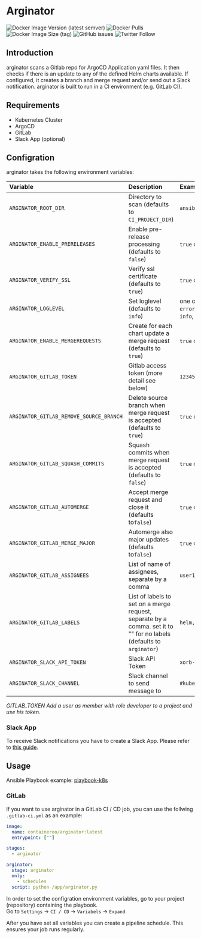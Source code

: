 # Arginator

![Docker Image Version (latest semver)](https://img.shields.io/docker/v/containeroo/arginator?style=flat-square)
![Docker Pulls](https://img.shields.io/docker/pulls/containeroo/arginator?style=flat-square)
![Docker Image Size (tag)](https://img.shields.io/docker/image-size/containeroo/arginator/latest?style=flat-square)
![GitHub issues](https://img.shields.io/github/issues/containeroo/arginator?style=flat-square)
![Twitter Follow](https://img.shields.io/twitter/follow/containeroo?style=social)

## Introduction

arginator scans a Gitlab repo for ArgoCD Application yaml files.
It then checks if there is an update to any of the defined Helm charts available. If configured, it creates a branch and merge request and/or send out a Slack notification.
arginator is built to run in a CI environment (e.g. GitLab CI).

## Requirements

- Kubernetes Cluster
- ArgoCD
- GitLab
- Slack App (optional)

## Configration

arginator takes the following environment variables:

| Variable                                 | Description                                                                                                          | Example                                                |
| :--------------------------------------- | :------------------------------------------------------------------------------------------------------------------- | :----------------------------------------------------- |
| `ARGINATOR_ROOT_DIR`            | Directory to scan (defaults to `CI_PROJECT_DIR`)                                                                     | `ansible/`                                             |
| `ARGINATOR_ENABLE_PRERELEASES`          | Enable pre-release processing (defaults to `false`)                                                                  | `true` or `false`                                      |
| `ARGINATOR_VERIFY_SSL`                  | Verify ssl certificate (defaults to `true`)                                                                          | `true` or `false`                                      |
| `ARGINATOR_LOGLEVEL`                    | Set loglevel (defaults to `info`)                                                                                    | one of `critical`, `error`, `warning`, `info`, `debug` |
| `ARGINATOR_ENABLE_MERGEREQUESTS`        | Create for each chart update a merge request (defaults to `true`)                                                    | `true` or `false`                                      |
| `ARGINATOR_GITLAB_TOKEN`                | Gitlab access token (more detail see below)                                                                          | `12345678`                                             |
| `ARGINATOR_GITLAB_REMOVE_SOURCE_BRANCH` | Delete source branch when merge request is accepted (defaults to `true`)                                             | `true` or `false`                                      |
| `ARGINATOR_GITLAB_SQUASH_COMMITS`       | Squash commits when merge request is accepted (defaults to `false`)                                                  | `true` or `false`                                      |
| `ARGINATOR_GITLAB_AUTOMERGE`            | Accept merge request and close it (defaults to`false`)                                                               | `true` or `false`                                      |
| `ARGINATOR_GITLAB_MERGE_MAJOR`          | Automerge also major updates (defaults to`false`)                                                                    | `true` or `false`                                      |
| `ARGINATOR_GITLAB_ASSIGNEES`            | List of name of assignees, separate by a comma                                                                       | `user1,user2`                                          |
| `ARGINATOR_GITLAB_LABELS`               | List of labels to set on a merge request, separate by a comma. set it to "" for no labels (defaults to `arginator`) | `helm,update,k8s`                                      |
| `ARGINATOR_SLACK_API_TOKEN`             | Slack API Token                                                                                                      | `xorb-abc-def`                                         |
| `ARGINATOR_SLACK_CHANNEL`               | Slack channel to send message to                                                                                     | `#kubernetes`                                          |

*GITLAB_TOKEN*
*Add a user as member with role developer to a project and use his token.*

### Slack App

To receive Slack notifications you have to create a Slack App. Please refer to [this guide](https://github.com/slackapi/python-slackclient/blob/master/tutorial/01-creating-the-slack-app.md).

## Usage

Ansible Playbook example: [playbook-k8s](https://github.com/containeroo/playbook-k8s)

### GitLab

If you want to use arginator in a GitLab CI / CD job, you can use the follwing `.gitlab-ci.yml` as an example:

```yaml
image:
  name: containeroo/arginator:latest
  entrypoint: [""]

stages:
  - arginator

arginator:
  stage: arginator
  only:
    - schedules
  script: python /app/arginator.py
```

In order to set the configration environment variables, go to your project (repository) containing the playbook.  
Go to `Settings` -> `CI / CD` -> `Variabels` -> `Expand`.

After you have set all variables you can create a pipeline schedule. This ensures your job runs regularly.
